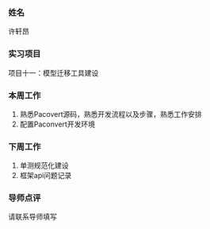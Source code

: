 ### 姓名
许轩昂

### 实习项目
项目十一：模型迁移工具建设

### 本周工作

1. 熟悉Pacovert源码，熟悉开发流程以及步骤，熟悉工作安排
2. 配置Paconvert开发环境
 
### 下周工作

1. 单测规范化建设
2. 框架api问题记录
### 导师点评
请联系导师填写
